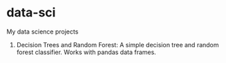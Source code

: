 # data-sci
My data science projects

1. Decision Trees and Random Forest:
A simple decision tree and random forest classifier. Works with pandas data frames. 
